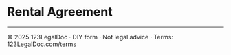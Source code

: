 # Rental Agreement

---
© 2025 123LegalDoc · DIY form · Not legal advice · Terms: 123LegalDoc.com/terms
